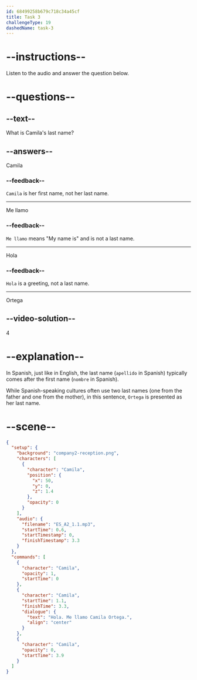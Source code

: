```yaml
---
id: 68499258b679c718c34a45cf
title: Task 3
challengeType: 19
dashedName: task-3
---
```


<!-- (Audio) Camila: Hola. Me llamo Camila Ortega. -->

# --instructions--

Listen to the audio and answer the question below.

# --questions--

## --text--

What is Camila's last name?

## --answers--

Camila

### --feedback--

`Camila` is her first name, not her last name.

---

Me llamo

### --feedback--

`Me llamo` means "My name is" and is not a last name.

---

Hola

### --feedback--

`Hola` is a greeting, not a last name.

---

Ortega

## --video-solution--

4

# --explanation--

In Spanish, just like in English, the last name (`apellido` in Spanish) typically comes after the first name (`nombre` in Spanish).

While Spanish-speaking cultures often use two last names (one from the father and one from the mother), in this sentence, `Ortega` is presented as her last name.

# --scene--

```json
{
  "setup": {
    "background": "company2-reception.png",
    "characters": [
      {
        "character": "Camila",
        "position": {
          "x": 50,
          "y": 0,
          "z": 1.4
        },
        "opacity": 0
      }
    ],
    "audio": {
      "filename": "ES_A2_1.1.mp3",
      "startTime": 0.6,
      "startTimestamp": 0,
      "finishTimestamp": 3.3
    }
  },
  "commands": [
    {
      "character": "Camila",
      "opacity": 1,
      "startTime": 0
    },
    {
      "character": "Camila",
      "startTime": 1.1,
      "finishTime": 3.3,
      "dialogue": {
        "text": "Hola. Me llamo Camila Ortega.",
        "align": "center"
      }
    },
    {
      "character": "Camila",
      "opacity": 0,
      "startTime": 3.9
    }
  ]
}
```
